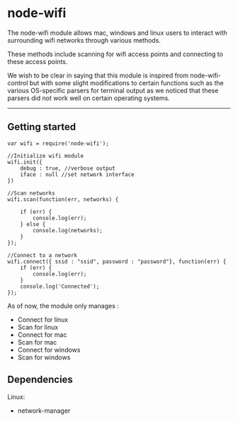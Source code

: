 
node-wifi
===================


The node-wifi module allows mac, windows and linux users to interact with surrounding wifi networks through various methods.

These methods include scanning for wifi access points and connecting to these access points.

We wish to be clear in saying that this module is inspired from node-wifi-control but with some slight modifications to certain functions such as the various OS-specific parsers for terminal output as we noticed that these parsers did not work well on certain operating systems.


----------

Getting started
-------------

```
var wifi = require('node-wifi');

//Initialize wifi module
wifi.init({
    debug : true, //verbose output
    iface : null //set network interface
})

//Scan networks
wifi.scan(function(err, networks) {

    if (err) {
        console.log(err);
    } else {
        console.log(networks);
    }
});

//Connect to a network
wifi.connect({ ssid : "ssid", password : "password"}, function(err) {
    if (err) {
        console.log(err);
    }
    console.log('Connected');
});
```

As of now, the module only manages :

* Connect for linux
* Scan for linux
* Connect for mac
* Scan for mac
* Connect for windows
* Scan for windows

Dependencies
-------------

Linux:
* network-manager
